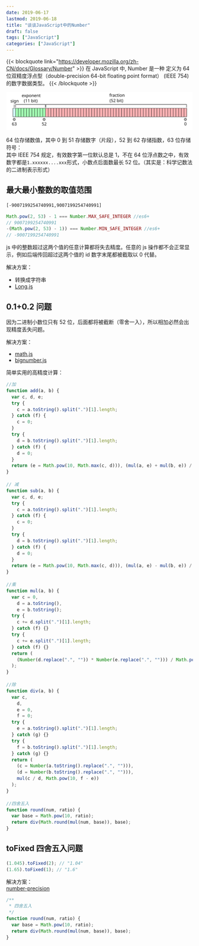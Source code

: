 ```yaml
---
date: 2019-06-17
lastmod: 2019-06-18
title: "谈谈JavaScript中的Number"
draft: false
tags: ["JavaScript"]
categories: ["JavaScript"]
---
```


{{< blockquote link="https://developer.mozilla.org/zh-CN/docs/Glossary/Number" >}}
在 JavaScript 中, Number 是一种 定义为 64 位双精度浮点型（double-precision 64-bit floating point format） (IEEE 754)的数字数据类型。
{{< /blockquote >}}

<img src="/images/IEEE_754_Double_Floating_Point_Format.svg">

64 位存储数值，其中 0 到 51 存储数字（片段），52 到 62 存储指数，63 位存储符号：  
其中 IEEE 754 规定，有效数字第一位默认总是 1，不在 64 位浮点数之中，有效数字都是`1.xxxxxx....xxx`形式，小数点后面数最长 52 位。（其实是：科学记数法的二进制表示形式）

## 最大最小整数的取值范围

`[-9007199254740991,9007199254740991]`

```javascript
Math.pow(2, 53) - 1 === Number.MAX_SAFE_INTEGER //es6+
// 9007199254740991
-(Math.pow(2, 53) - 1)) === Number.MIN_SAFE_INTEGER //es6+
// -9007199254740991
```

js 中的整数超过这两个值的任意计算都将失去精度。任意的 js 操作都不会正常显示，例如后端传回超过这两个值的 id 数字末尾都被截取以 0 代替。

解决方案：

- 转换成字符串
- [Long.js](https://github.com/dcodeIO/long.js)

## 0.1+0.2 问题

因为二进制小数位只有 52 位，后面都将被截断（零舍一入），所以相加必然会出现精度丢失问题。

解决方案：

- [math.js](https://mathjs.org/)
- [bignumber.js](https://github.com/MikeMcl/bignumber.js/)

简单实用的高精度计算：

```javascript
//加
function add(a, b) {
  var c, d, e;
  try {
    c = a.toString().split(".")[1].length;
  } catch (f) {
    c = 0;
  }
  try {
    d = b.toString().split(".")[1].length;
  } catch (f) {
    d = 0;
  }
  return (e = Math.pow(10, Math.max(c, d))), (mul(a, e) + mul(b, e)) / e;
}

// 减
function sub(a, b) {
  var c, d, e;
  try {
    c = a.toString().split(".")[1].length;
  } catch (f) {
    c = 0;
  }
  try {
    d = b.toString().split(".")[1].length;
  } catch (f) {
    d = 0;
  }
  return (e = Math.pow(10, Math.max(c, d))), (mul(a, e) - mul(b, e)) / e;
}

//乘
function mul(a, b) {
  var c = 0,
    d = a.toString(),
    e = b.toString();
  try {
    c += d.split(".")[1].length;
  } catch (f) {}
  try {
    c += e.split(".")[1].length;
  } catch (f) {}
  return (
    (Number(d.replace(".", "")) * Number(e.replace(".", ""))) / Math.pow(10, c)
  );
}

//除
function div(a, b) {
  var c,
    d,
    e = 0,
    f = 0;
  try {
    e = a.toString().split(".")[1].length;
  } catch (g) {}
  try {
    f = b.toString().split(".")[1].length;
  } catch (g) {}
  return (
    (c = Number(a.toString().replace(".", ""))),
    (d = Number(b.toString().replace(".", ""))),
    mul(c / d, Math.pow(10, f - e))
  );
}

//四舍五入
function round(num, ratio) {
  var base = Math.pow(10, ratio);
  return div(Math.round(mul(num, base)), base);
}
```

## toFixed 四舍五入问题

```javascript
(1.045).toFixed(2); // "1.04"
(1.65).toFixed(1); // "1.6"
```

解决方案：  
[number-precision](https://github.com/nefe/number-precision)

```javascript
/**
 * 四舍五入
 */
function round(num, ratio) {
  var base = Math.pow(10, ratio);
  return div(Math.round(mul(num, base)), base);
}
```

